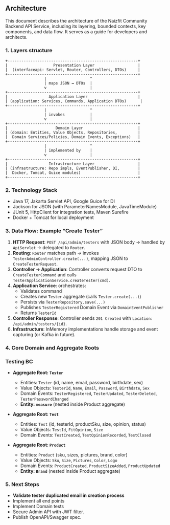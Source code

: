## Architecture

This document describes the architecture of the Naizfit Community Backend API Service, including its layering, bounded contexts, key components, and data flow. It serves as a guide for developers and architects.

### 1. Layers structure
```
+---------------------------------------------------------+
|                    Presentation Layer                   |
|  (interfaceapi: Servlet, Router, Controllers, DTOs)     |
+---------------------------------------------------------+
                 |                   ^
                 | maps JSON ↔ DTOs  |
                 v                   |
+---------------------------------------------------------+
|                  Application Layer                      |
| (application: Services, Commands, Application DTOs)      |
+---------------------------------------------------------+
                 |                   ^
                 | invokes           |
                 v                   |
+---------------------------------------------------------+
|                     Domain Layer                        |
| (domain: Entities, Value Objects, Repositories,         |
|  Domain Services/Policies, Domain Events, Exceptions)   |
+---------------------------------------------------------+
                 |                   ^
                 | implemented by    |
                 v                   |
+---------------------------------------------------------+
|                  Infrastructure Layer                   |
| (infrastructure: Repo impls, EventPublisher, DI,        |
|  Docker, Tomcat, Guice modules)                         |
+---------------------------------------------------------+
```

### 2. Technology Stack

- Java 17, Jakarta Servlet API, Google Guice for DI
- Jackson for JSON (with ParameterNamesModule, JavaTimeModule)
- JUnit 5, HttpClient for integration tests, Maven Surefire
- Docker + Tomcat for local deployment

### 3. Data Flow: Example “Create Tester”

1. **HTTP Request**: `POST /api/admin/testers` with JSON body → handled by `ApiServlet` → delegated to `Router`.
2. **Routing**: `Router` matches path → invokes `TesterAdminController.create(...)`, mapping JSON to `CreateTesterRequest`.
3. **Controller → Application**: Controller converts request DTO to `CreateTesterCommand` and calls `TesterApplicationService.createTester(cmd)`.
4. **Application Service**: orchestrates:
   - Validates command
   - Creates new `Tester` aggregate (calls `Tester.create(...)`)
   - Persists via `TesterRepository.save(...)`
   - Publishes `TesterRegistered` Domain Event via `DomainEventPublisher`
   - Returns `TesterId`
5. **Controller Response**: Controller sends `201 Created` with `Location: /api/admin/testers/{id}`.
6. **Infrastructure**: InMemory implementations handle storage and event capturing (or Kafka in future).


### 4. Core Domain and Aggregate Roots

### Testing BC

- **Aggregate Root: `Tester`**
  - Entities: `Tester` (id, name, email, password, birthdate, sex)  
  - Value Objects: `TesterId`, `Name`, `Email`, `Password`, `Birthdate`, `Sex`  
  - Domain Events: `TesterRegistered`, `TesterUpdated`, `TesterDeleted`, `TesterPasswordChanged`
  - **Entity: `measure`** (nested inside Product aggregate)

- **Aggregate Root: `Test`**
  - Entities: `Test` (id, testerId, productSku, size, opinion, status)
  - Value Objects: `TestId`, `FitOpinion`, `Size`
  - Domain Events: `TestCreated`, `TestOpinionRecorded`, `TestClosed`

- **Aggregate Root: `Product`**
  - Entities: `Product` (sku, sizes, pictures, brand, color)
  - Value Objects: `Sku`, `Size`, `Pictures`, `Color`, `Logo`  
  - Domain Events: `ProductCreated`, `ProductSizeAdded`, `ProductUpdated`
  - **Entity: `Brand`** (nested inside Product aggregate)

### 5. Next Steps
- **Validate tester duplicated email in creation process**
- Implement all end points
- Implement Domain tests
- Secure Admin API with JWT filter.
- Publish OpenAPI/Swagger spec.


